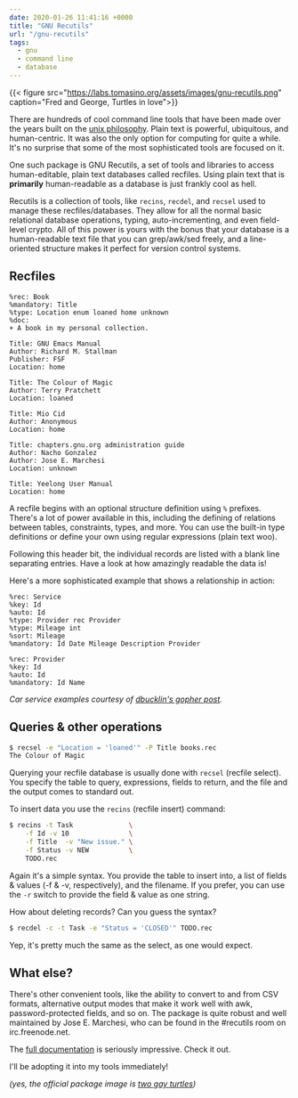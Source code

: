 ```yaml
---
date: 2020-01-26 11:41:16 +0000
title: "GNU Recutils"
url: "/gnu-recutils"
tags:
  - gnu
  - command line
  - database
---
```


{{< figure src="https://labs.tomasino.org/assets/images/gnu-recutils.png" caption="Fred and George, Turtles in love">}}

There are hundreds of cool command line tools that have been made
over the years built on the [unix philosophy][]. Plain text is
powerful, ubiquitous, and human-centric. It was also the only
option for computing for quite a while. It's no surprise that some
of the most sophisticated tools are focused on it.

One such package is GNU Recutils, a set of tools and libraries to access
human-editable, plain text databases called recfiles. Using plain text
that is **primarily** human-readable as a database is just frankly cool as
hell.

Recutils is a collection of tools, like `recins`, `recdel`, and
`recsel` used to manage these recfiles/databases. They allow for
all the normal basic relational database operations, typing,
auto-incrementing, and even field-level crypto. All of this power
is yours with the bonus that your database is a human-readable
text file that you can grep/awk/sed freely, and a line-oriented
structure makes it perfect for version control systems.

## Recfiles

```recfile
%rec: Book
%mandatory: Title
%type: Location enum loaned home unknown
%doc:
+ A book in my personal collection.

Title: GNU Emacs Manual
Author: Richard M. Stallman
Publisher: FSF
Location: home

Title: The Colour of Magic
Author: Terry Pratchett
Location: loaned

Title: Mio Cid
Author: Anonymous
Location: home

Title: chapters.gnu.org administration guide
Author: Nacho Gonzalez
Author: Jose E. Marchesi
Location: unknown

Title: Yeelong User Manual
Location: home
```

A recfile begins with an optional structure definition using `%`
prefixes. There's a lot of power available in this, including the
defining of relations between tables, constraints, types, and
more. You can use the built-in type definitions or define your own
using regular expressions (plain text woo).

Following this header bit, the individual records are listed with
a blank line separating entries. Have a look at how amazingly
readable the data is!

Here's a more sophisticated example that shows a relationship in
action:

```recfile
%rec: Service
%key: Id
%auto: Id
%type: Provider rec Provider
%type: Mileage int
%sort: Mileage
%mandatory: Id Date Mileage Description Provider

%rec: Provider
%key: Id
%auto: Id
%mandatory: Id Name
```

_Car service examples courtesy of [dbucklin's gopher post][]._

## Queries & other operations

```bash
$ recsel -e "Location = 'loaned'" -P Title books.rec
The Colour of Magic
```

Querying your recfile database is usually done with `recsel`
(recfile select). You specify the table to query, expressions,
fields to return, and the file and the output comes to standard
out.

To insert data you use the `recins` (recfile insert) command:

```bash
$ recins -t Task              \
    -f Id -v 10               \
    -f Title  -v "New issue." \
    -f Status -v NEW          \
    TODO.rec
```

Again it's a simple syntax. You provide the table to insert into,
a list of fields & values (-f & -v, respectively), and the
filename. If you prefer, you can use the `-r` switch to provide
the field & value as one string.

How about deleting records? Can you guess the syntax?

```bash
$ recdel -c -t Task -e "Status = 'CLOSED'" TODO.rec
```

Yep, it's pretty much the same as the select, as one would expect.

## What else?

There's other convenient tools, like the ability to convert to and
from CSV formats, alternative output modes that make it work well
with awk, password-protected fields, and so on. The package is
quite robust and well maintained by Jose E. Marchesi, who can be
found in the #recutils room on irc.freenode.net.

The [full documentation][] is seriously impressive. Check it out.

I'll be adopting it into my tools immediately!

_(yes, the official package image is [two gay turtles][])_

  [unix philosophy]: https://en.wikipedia.org/wiki/Unix_philosophy
  [dbucklin's gopher post]: https://gopher.tildeverse.org/sdf.org/0/users/dbucklin/posts/maintenance.txt
  [two gay turtles]: https://www.gnu.org/software/recutils/faq.html#whyturtles
  [full documentation]: https://www.gnu.org/software/recutils/manual/

<!--  vim: set shiftwidth=4 tabstop=4 expandtab: -->
